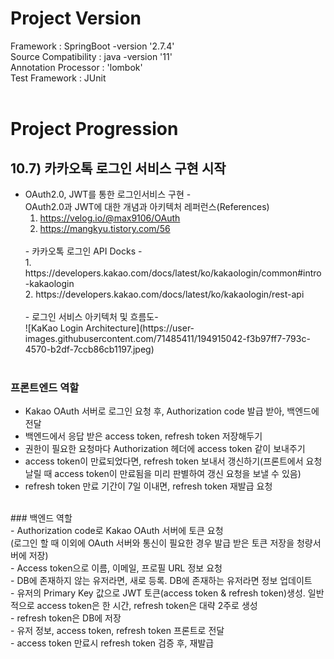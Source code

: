 # **Project Version**

Framework : SpringBoot -version '2.7.4'<br>
Source Compatibility : java -version '11'<br>
Annotation Processor : 'lombok'<br>
Test Framework : JUnit<br>
<br>

# **Project Progression**

## 10.7) 카카오톡 로그인 서비스 구현 시작
- OAuth2.0, JWT를 통한 로그인서비스 구현 - <br>
  OAuth2.0과 JWT에 대한 개념과 아키텍처 레퍼런스(References)<br> 
  1. https://velog.io/@max9106/OAuth<br> 
  2. https://mangkyu.tistory.com/56<br>
  <br> 
  - 카카오톡 로그인 API Docks - <br>
  1. https://developers.kakao.com/docs/latest/ko/kakaologin/common#intro-kakaologin<br>
  2. https://developers.kakao.com/docs/latest/ko/kakaologin/rest-api<br>
  <br>
  - 로그인 서비스 아키텍처 및 흐름도- <br>
  ![KaKao Login Architecture](https://user-images.githubusercontent.com/71485411/194915042-f3b97ff7-793c-4570-b2df-7ccb86cb1197.jpeg)<br>
  <br>
### 프론트엔드 역할
  - Kakao OAuth 서버로 로그인 요청 후, Authorization code 발급 받아, 백엔드에 전달<br>
  - 백엔드에서 응답 받은 access token, refresh token 저장해두기<br>
  - 권한이 필요한 요청마다 Authorization 헤더에 access token 같이 보내주기<br>
  - access token이 만료되었다면, refresh token 보내서 갱신하기(프론트에서 요청 날릴 때 access token이 만료됨을 미리 판별하여 갱신 요청을 보낼 수 있음)<br>
  - refresh token 만료 기간이 7일 이내면, refresh token 재발급 요청<br>
  <br>
### 백엔드 역할<br>
  - Authorization code로 Kakao OAuth 서버에 토큰 요청<br>
    (로그인 할 때 이외에 OAuth 서버와 통신이 필요한 경우 발급 받은 토큰 저장을 청량서버에 저장)<br>
  - Access token으로 이름, 이메일, 프로필 URL 정보 요청<br>
  - DB에 존재하지 않는 유저라면, 새로 등록. DB에 존재하는 유저라면 정보 업데이트<br>
  - 유저의 Primary Key 값으로 JWT 토큰(access token & refresh token)생성. 일반적으로 access token은 한 시간, refresh token은 대략 2주로 생성<br>
  - refresh token은 DB에 저장<br>
  - 유저 정보, access token, refresh token 프론트로 전달<br>
  - access token 만료시 refresh token 검증 후, 재발급<br>

